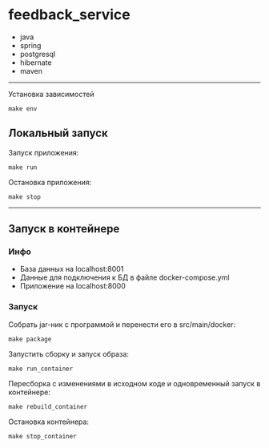 # feedback_service

- java
- spring
- postgresql
- hibernate
- maven

---
Установка зависимостей
```shell
make env
```

## Локальный запуск
Запуск приложения:
```shell
make run
```

Остановка приложения:
```shell
make stop
```

---
## Запуск в контейнере

### Инфо
- База данных на localhost:8001
- Данные для подключения к БД в файле docker-compose.yml
- Приложение на localhost:8000

### Запуск
Собрать jar-ник с программой и перенести его в src/main/docker:
```shell
make package
```
Запустить сборку и запуск образа:

```shell
make run_container
```

Пересборка с изменениями в исходном коде и одновременный запуск в контейнере:
```shell
make rebuild_container
```

Остановка контейнера:
```shell
make stop_container
```



